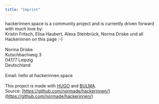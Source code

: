```yaml
---
title: "Imprint"
---
```


hackerinnen.space is a community project and is currently driven forward with much love by:\
Kristin Fritsch, Elisa Haubert, Alexa Steinbrück, Norma Driske und all Hackerinnen on this page :-)<br><br>
Norma Driske\
Kutschbachweg 3\
04177 Leipzig\
Deutschland<br><br>
Email: hello at hackerinnen.space<br><br>
This project is made with [HUGO](https://gohugo.io/) and [BULMA](https://bulma.io/).\
Source: [https://github.com/normade/hackerinnen/](https://github.com/normade/hackerinnen/)

